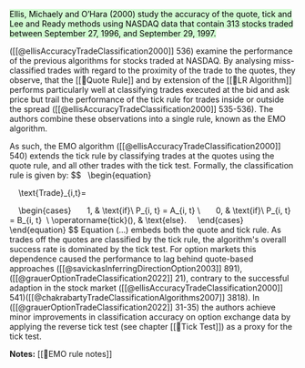 <mark style="background: #BBFABBA6;">Ellis, Michaely and O’Hara (2000) study the accuracy of the quote, tick and Lee and Ready methods using NASDAQ data that contain 313 stocks traded between September 27, 1996, and September 29, 1997.</mark>

([[@ellisAccuracyTradeClassification2000]] 536) examine the performance of the previous algorithms for stocks traded at NASDAQ. By analysing miss-classified trades with regard to the proximity of the trade to the quotes, they observe, that the [[🔢Quote Rule]] and by extension of the [[🔢LR Algorithm]] performs particularly well at classifying trades executed at the bid and ask price but trail the performance of the tick rule for trades inside or outside the spread ([[@ellisAccuracyTradeClassification2000]] 535-536). The authors combine these observations into a single rule, known as the EMO algorithm.

As such, the EMO algorithm ([[@ellisAccuracyTradeClassification2000]] 540) extends the tick rule by classifying trades at the quotes using the quote rule, and all other trades with the tick test. Formally, the classification rule is given by:
$$
  \begin{equation}

    \text{Trade}_{i,t}=

    \begin{cases}
      1, & \text{if}\ P_{i, t} = A_{i, t} \\
      0, & \text{if}\ P_{i, t} = B_{i, t}  \\
	  \operatorname{tick}(), & \text{else}.
    \end{cases}
  \end{equation}
$$
Equation (...) embeds both the quote and tick rule. As trades off the quotes are classified by the tick rule, the algorithm's overall success rate is dominated by the tick test. For option markets this dependence caused the performance to lag behind quote-based approaches ([[@savickasInferringDirectionOption2003]] 891), ([[@grauerOptionTradeClassification2022]] 21), contrary to the successful adaption in the stock market ([[@ellisAccuracyTradeClassification2000]] 541)([[@chakrabartyTradeClassificationAlgorithms2007]] 3818). In ([[@grauerOptionTradeClassification2022]] 31-35) the authors achieve minor improvements in classification accuracy on option exchange data by applying the reverse tick test (see chapter [[🔢Tick Test]]) as a proxy for the tick test.

**Notes:**
[[🔢EMO rule notes]]
